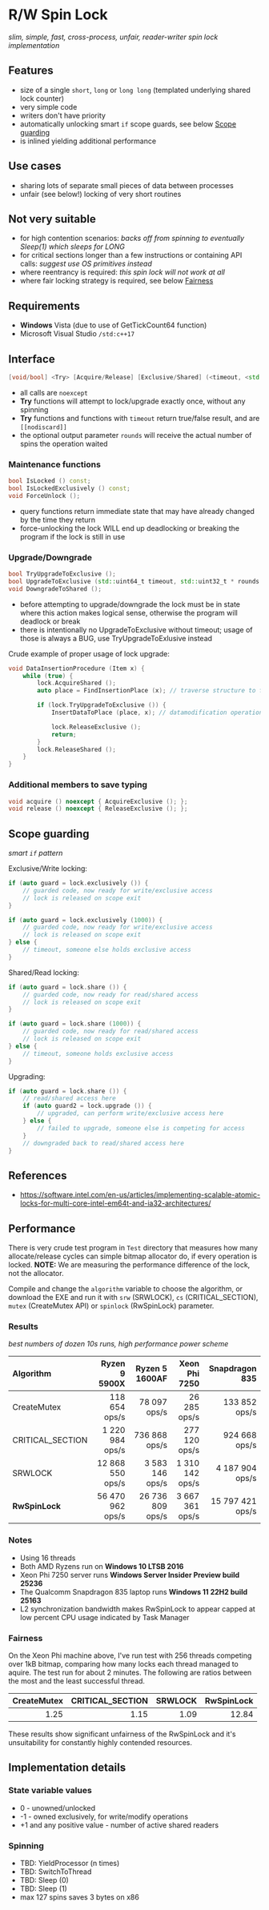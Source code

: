 # R/W Spin Lock
*slim, simple, fast, cross-process, unfair, reader-writer spin lock implementation*

## Features
* size of a single `short`, `long` or `long long` (templated underlying shared lock counter)
* very simple code
* writers don't have priority
* automatically unlocking smart `if` scope guards, see below [Scope guarding](#scope-guarding)
* is inlined yielding additional performance

## Use cases
* sharing lots of separate small pieces of data between processes
* unfair (see below!) locking of very short routines

## Not very suitable
* for high contention scenarios: *backs off from spinning to eventually Sleep(1) which sleeps for LONG*
* for critical sections longer than a few instructions or containing API calls: *suggest use OS primitives instead*
* where reentrancy is required: *this spin lock will not work at all*
* where fair locking strategy is required, see below [Fairness](#fairness)

## Requirements
* **Windows** Vista (due to use of GetTickCount64 function)
* Microsoft Visual Studio `/std:c++17`

## Interface

```cpp
[void/bool] <Try> [Acquire/Release] [Exclusive/Shared] (<timeout, <std::uint32_t * rounds = nullptr>>)
```

* all calls are `noexcept`
* **Try** functions will attempt to lock/upgrade exactly once, without any spinning
* **Try** functions and functions with `timeout` return true/false result, and are `[[nodiscard]]`
* the optional output parameter `rounds` will receive the actual number of spins the operation waited

### Maintenance functions

```cpp
bool IsLocked () const;
bool IsLockedExclusively () const;
void ForceUnlock ();
```

* query functions return immediate state that may have already changed by the time they return
* force-unlocking the lock WILL end up deadlocking or breaking the program if the lock is still in use

### Upgrade/Downgrade

```cpp
bool TryUpgradeToExclusive ();
bool UpgradeToExclusive (std::uint64_t timeout, std::uint32_t * rounds = nullptr);
void DowngradeToShared ();
```

* before attempting to upgrade/downgrade the lock must be in state where this action makes logical sense,
  otherwise the program will deadlock or break
* there is intentionally no UpgradeToExclusive without timeout; usage of those is always a BUG,
  use TryUpgradeToExlusive instead

Crude example of proper usage of lock upgrade:

```cpp
void DataInsertionProcedure (Item x) {
    while (true) {
        lock.AcquireShared ();
        auto place = FindInsertionPlace (x); // traverse structure to find proper insertion place

        if (lock.TryUpgradeToExclusive ()) {
            InsertDataToPlace (place, x); // datamodification operation

            lock.ReleaseExclusive ();
            return;
        }
        lock.ReleaseShared ();
    }
}
```

### Additional members to save typing

```cpp
void acquire () noexcept { AcquireExclusive (); };
void release () noexcept { ReleaseExclusive (); };
```

## Scope guarding
*smart `if` pattern*

Exclusive/Write locking:

```cpp
if (auto guard = lock.exclusively ()) {
    // guarded code, now ready for write/exclusive access
    // lock is released on scope exit
}

if (auto guard = lock.exclusively (1000)) {
    // guarded code, now ready for write/exclusive access
    // lock is released on scope exit
} else {
    // timeout, someone else holds exclusive access
}
```

Shared/Read locking:
    
```cpp
if (auto guard = lock.share ()) {
    // guarded code, now ready for read/shared access
    // lock is released on scope exit
}

if (auto guard = lock.share (1000)) {
    // guarded code, now ready for read/shared access
    // lock is released on scope exit
} else {
    // timeout, someone holds exclusive access
}
```

Upgrading:

```cpp
if (auto guard = lock.share ()) {
    // read/shared access here
    if (auto guard2 = lock.upgrade ()) {
        // upgraded, can perform write/exclusive access here
    } else {
        // failed to upgrade, someone else is competing for access
    }
    // downgraded back to read/shared access here
}
```

## References
* https://software.intel.com/en-us/articles/implementing-scalable-atomic-locks-for-multi-core-intel-em64t-and-ia32-architectures/

## Performance
There is very crude test program in `Test` directory that measures how many allocate/release
cycles can simple bitmap allocator do, if every operation is locked. **NOTE:** We are measuring
the performance difference of the lock, not the allocator.

Compile and change the `algorithm` variable to choose the algorithm, or download the EXE and run it with
`srw` (SRWLOCK), `cs` (CRITICAL_SECTION), `mutex` (CreateMutex API) or `spinlock` (RwSpinLock) parameter.

### Results
*best numbers of dozen 10s runs, high performance power scheme*

| Algorithm | Ryzen 9 5900X | Ryzen 5 1600AF | Xeon Phi 7250 | Snapdragon 835 |
| :--- | ---: | ---: | ---: | ---: |
| CreateMutex | 118 654 ops/s | 78 097 ops/s | 26 285 ops/s | 133 852 ops/s |
| CRITICAL_SECTION | 1 220 984 ops/s | 736 868 ops/s | 277 120 ops/s | 924 668 ops/s |
| SRWLOCK | 12 868 550 ops/s | 3 583 146 ops/s | 1 310 142 ops/s | 4 187 904 ops/s |
| **RwSpinLock** | 56 470 962 ops/s | 26 736 809 ops/s | 3 667 361 ops/s | 15 797 421 ops/s |

### Notes
* Using 16 threads
* Both AMD Ryzens run on **Windows 10 LTSB 2016**
* Xeon Phi 7250 server runs **Windows Server Insider Preview build 25236**
* The Qualcomm Snapdragon 835 laptop runs **Windows 11 22H2 build 25163**
* L2 synchronization bandwidth makes RwSpinLock to appear capped at low percent CPU usage indicated by Task Manager

### Fairness
On the Xeon Phi machine above, I've run test with 256 threads competing over 1kB bitmap, comparing how
many locks each thread managed to aquire. The test run for about 2 minutes.
The following are ratios between the most and the least successful thread.

| CreateMutex | CRITICAL_SECTION | SRWLOCK | **RwSpinLock** |
| ---: | ---: | ---: | ---: |
| 1.25 | 1.15 | 1.09 | 12.84 |

These results show significant unfairness of the RwSpinLock and it's unsuitability for constantly
highly contended resources.

## Implementation details

### State variable values
* 0 - unowned/unlocked
* -1 - owned exclusively, for write/modify operations
* +1 and any positive value - number of active shared readers

### Spinning

* TBD: YieldProcessor (n times)
* TBD: SwitchToThread
* TBD: Sleep (0)
* TBD: Sleep (1)
* max 127 spins saves 3 bytes on x86
